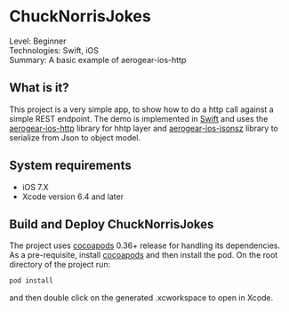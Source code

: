 ChuckNorrisJokes
================
Level: Beginner  
Technologies: Swift, iOS  
Summary: A basic example of aerogear-ios-http  

What is it?
-----------

This project is a very simple app, to show how to do a http call against a simple REST endpoint. The demo is implemented in [Swift](https://developer.apple.com/swift/) and uses the [aerogear-ios-http](https://github.com/aerogear/aerogear-ios-http) library for hhtp layer and [aerogear-ios-jsonsz](https://github.com/aerogear/aerogear-ios-jsonsz) library to serialize from Json to object model. 

System requirements
-------------------
- iOS 7.X
- Xcode version 6.4 and later

Build and Deploy ChuckNorrisJokes
---------------------------------

The project uses [cocoapods](http://cocoapods.org) 0.36+ release for handling its dependencies. As a pre-requisite, install [cocoapods](http://cocoapods.org) and then install the pod. On the root directory of the project run:


```bash
pod install
```

and then double click on the generated .xcworkspace to open in Xcode.
